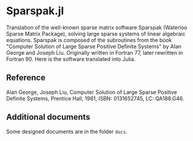 # Sparspak.jl

Translation of the well-known sparse matrix software Sparspak (Waterloo Sparse Matrix Package), solving
large sparse systems of linear algebraic equations. Sparspak is composed of the
subroutines from the book "Computer Solution of Large Sparse Positive Definite
Systems" by Alan George and Joseph Liu. Originally written in Fortran 77, later
rewritten in Fortran 90. Here is the software translated into Julia.



## Reference

Alan George, Joseph Liu,
Computer Solution of Large Sparse Positive Definite Systems,
Prentice Hall, 1981,
ISBN: 0131652745,
LC: QA188.G46.

## Additional documents

Some designed documents are in the folder `docs`.
